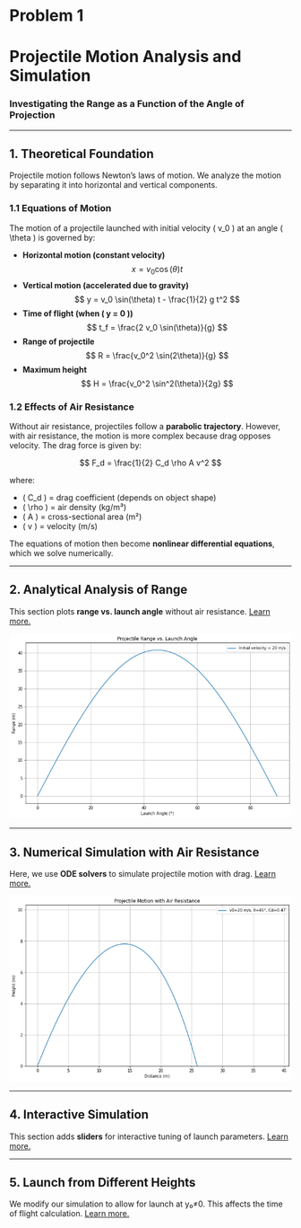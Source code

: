 # Problem 1

# **Projectile Motion Analysis and Simulation**

### **Investigating the Range as a Function of the Angle of Projection**

---

## **1. Theoretical Foundation**

Projectile motion follows Newton’s laws of motion. We analyze the motion by separating it into horizontal and vertical components.

### **1.1 Equations of Motion**

The motion of a projectile launched with initial velocity \( v_0 \) at an angle \( \theta \) is governed by:

- **Horizontal motion (constant velocity)**
  $$
  x = v_0 \cos(\theta) t
  $$
- **Vertical motion (accelerated due to gravity)**
  $$
  y = v_0 \sin(\theta) t - \frac{1}{2} g t^2
  $$
- **Time of flight (when \( y = 0 \))**
  $$
  t_f = \frac{2 v_0 \sin(\theta)}{g}
  $$
- **Range of projectile**
  $$
  R = \frac{v_0^2 \sin(2\theta)}{g}
  $$
- **Maximum height**
  $$
  H = \frac{v_0^2 \sin^2(\theta)}{2g}
  $$

### **1.2 Effects of Air Resistance**

Without air resistance, projectiles follow a **parabolic trajectory**. However, with air resistance, the motion is more complex because drag opposes velocity. The drag force is given by:

$$
F_d = \frac{1}{2} C_d \rho A v^2
$$

where:

- \( C_d \) = drag coefficient (depends on object shape)
- \( \rho \) = air density (kg/m³)
- \( A \) = cross-sectional area (m²)
- \( v \) = velocity (m/s)

The equations of motion then become **nonlinear differential equations**, which we solve numerically.

---

## **2. Analytical Analysis of Range**

This section plots **range vs. launch angle** without air resistance. <a href="https://colab.research.google.com/drive/1sxZ0hmVo9KCmVdGBfbu7JuImuAKgUyYd#scrollTo=70QY0plaFcA-" target="_blank">Learn more.</a>

![range vs. launch angle](analytical_analysis_of_range.png)

---

## **3. Numerical Simulation with Air Resistance**

Here, we use **ODE solvers** to simulate projectile motion with drag. <a href="https://colab.research.google.com/drive/1mVflU6NC26PCAmQeVa732XKLAykqwTBU#scrollTo=Z3YGY0DjGQv-" target="_blank">Learn more.</a>

![ODE solvers](numerical_sumulation_with_air_resistance.png)

---

## **4. Interactive Simulation**

This section adds **sliders** for interactive tuning of launch parameters. <a href="https://colab.research.google.com/drive/1GlJbqtlKH8E3AgUMlgDzl-D4lrUWxCb5" target="_blank">Learn more.</a>

---

## **5. Launch from Different Heights**

We modify our simulation to allow for launch at y₀≠0. This affects the time of flight calculation. <a href="https://colab.research.google.com/drive/1puFf49HH7PUNkO4eD5cUrila92r7QgWX#scrollTo=ZBnL01S3HUhj" target="_blank">Learn more.</a>
